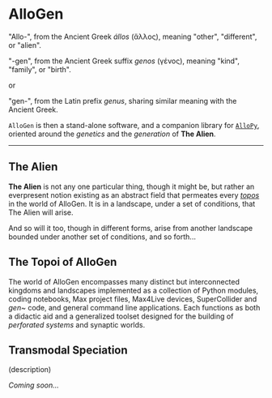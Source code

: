 # AlloGen

"Allo-", from the Ancient Greek *állos* (ἄλλος), meaning "other", "different", or "alien".

"-gen", from the Ancient Greek suffix *genos* (γένος), meaning "kind", "family", or "birth".

or 

"gen-", from the Latin prefix *genus*, sharing similar meaning with the Ancient Greek.

`AlloGen` is then a stand-alone software, and a companion library for [`AlloPy`](https://github.com/kr4g/AlloPy.git), oriented around the *genetics* and the *generation* of **The Alien**.

---

## The Alien

**The Alien** is not any one particular thing, though it might be, but rather an everpresent notion existing as an abstract field that permeates every [*topos*](https://en.wikipedia.org/wiki/A_Voyage_to_Arcturus) in the world of AlloGen.  It is in a landscape, under a set of conditions, that The Alien will arise.  

And so will it too, though in different forms, arise from another landscape bounded under another set of conditions, and so forth...

## The Topoi of **AlloGen**

The world of AlloGen encompasses many distinct but interconnected kingdoms and landscapes implemented as a collection of Python modules, coding notebooks, Max project files, Max4Live devices, SuperCollider and *gen~* code, and general command line applications.  Each functions as both a didactic aid and a generalized toolset designed for the building of *perforated systems* and synaptic worlds.

## Transmodal Speciation

(description)

*Coming soon...*
